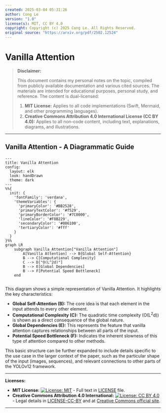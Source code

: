 ```yaml
---
created: 2025-03-04 05:31:26
author: Cong Le
version: "1.0"
license(s): MIT, CC BY 4.0
copyright: Copyright (c) 2025 Cong Le. All Rights Reserved.
original source: "https://arxiv.org/pdf/2502.12524"
---
```




# Vanilla Attention
> **Disclaimer:**
>
> This document contains my personal notes on the topic,
> compiled from publicly available documentation and various cited sources.
> The materials are intended for educational purposes, personal study, and reference.
> The content is dual-licensed:
> 1. **MIT License:** Applies to all code implementations (Swift, Mermaid, and other programming languages).
> 2. **Creative Commons Attribution 4.0 International License (CC BY 4.0):** Applies to all non-code content, including text, explanations, diagrams, and illustrations.
---


## Vanilla Attention - A Diagrammatic Guide 



```mermaid
---
title: Vanilla Attention
config:
  layout: elk
  look: handDrawn
  theme: dark
---
%%{
  init: {
    'fontFamily': 'verdana',
    'themeVariables': {
      'primaryColor': '#BB2528',
      'primaryTextColor': '#f529',
      'primaryBorderColor': '#7C0000',
      'lineColor': '#F8B229',
      'secondaryColor': '#006100',
      'tertiaryColor': '#fff'
    }
  }
}%%
graph LR
    subgraph Vanilla_Attention["Vanilla Attention"]
        A[Vanilla Attention] --> B{Global Self-Attention}
        B --> C[Computational Complexity]
        C --> D["O(L^2d)"]
        B --> E[Global Dependencies]
        B --> F[Potential Speed Bottleneck]
    end
    
```

This diagram shows a simple representation of Vanilla Attention.  It highlights the key characteristics:

* **Global Self-Attention (B):**  The core idea is that each element in the input attends to every other element.
* **Computational Complexity (C):**  The quadratic time complexity (O(L<sup>2</sup>d)) is shown as a direct consequence of the global nature.
* **Global Dependencies (E):**  This represents the feature that vanilla attention captures relationships between all parts of the input.
* **Potential Speed Bottleneck (F):**  Indicates the inherent slowness of this type of attention compared to other methods.

This basic structure can be further expanded to include details specific to the use case in the larger context of the paper, such as the particular shape of the input (images, sequences), and relevant connections to other parts of the YOLOv12 framework.




---
**Licenses:**

- **MIT License:**  [![License: MIT](https://img.shields.io/badge/License-MIT-yellow.svg)](LICENSE) - Full text in [LICENSE](LICENSE) file.
- **Creative Commons Attribution 4.0 International:** [![License: CC BY 4.0](https://licensebuttons.net/l/by/4.0/88x31.png)](LICENSE-CC-BY) - Legal details in [LICENSE-CC-BY](LICENSE-CC-BY) and at [Creative Commons official site](http://creativecommons.org/licenses/by/4.0/).

---